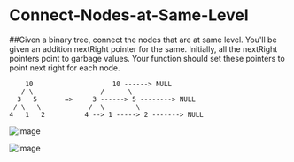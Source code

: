 # Connect-Nodes-at-Same-Level


##Given a binary tree, connect the nodes that are at same level. You'll be given an addition nextRight pointer for the same. Initially, all the nextRight pointers point to garbage values. Your function should set these pointers to point next right for each node.

        10                    10 ------> NULL
       / \                 /      \
      3   5       =>     3 ------> 5 --------> NULL 
     / \   \            /  \        \ 
    4   1   2          4 --> 1 -----> 2 -------> NULL
    
  ![image](https://user-images.githubusercontent.com/95952114/146899975-b45e32dd-d165-41fc-8f7f-d2bfcd0e6665.png)
  
  ![image](https://user-images.githubusercontent.com/95952114/146900132-8e1695cf-1d83-44ea-8022-1b396ea30365.png)
